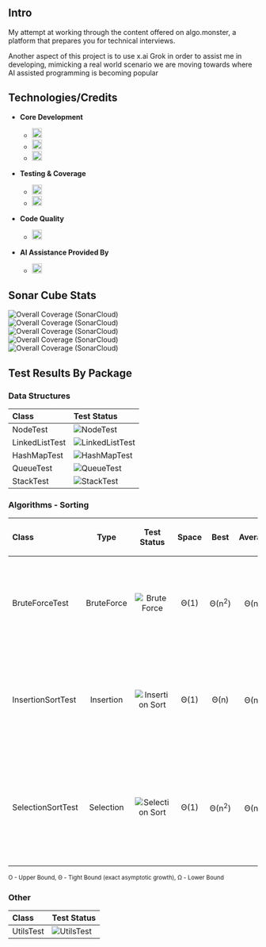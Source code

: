 ## Intro
<p>My attempt at working through the content offered on algo.monster, a platform that prepares you for technical interviews.</p>
<p>Another aspect of this project is to use x.ai Grok in order to assist me in developing, mimicking a real world scenario we are moving towards where AI assisted programming is becoming popular</p>

## Technologies/Credits
- **Core Development**
  - <img src="https://img.shields.io/badge/Java-21-blue?style=flat&logo=openjdk&logoColor=red" height="20">
  - <img src="https://img.shields.io/badge/Maven-3.9%2B-red?style=flat&logo=apachemaven&logoColor=red" height="20">
  - <img src="https://img.shields.io/badge/IntelliJ-2024.3-blueviolet?style=flat&logo=intellijidea&logoColor=black" height="20">

- **Testing & Coverage**
  - <img src="https://img.shields.io/badge/JUnit-5.10.3-green?style=flat&logo=junit5&logoColor=green" height="20">
  - <img src="https://img.shields.io/badge/JaCoCo-0.8.12-yellow?style=flat&logo=openjdk&logoColor=red" height="20">

- **Code Quality**
  - <img src="https://img.shields.io/badge/SonarCloud-Integrated-orange?style=flat&logo=sonarqubecloud&logoColor=blue" height="20">

- **AI Assistance Provided By**
  - <img src="https://img.shields.io/badge/Grok-4-black?style=flat&logo=x&logoColor=black" height="20">
  

## **Sonar Cube Stats**
![Overall Coverage (SonarCloud)](https://sonarcloud.io/api/project_badges/measure?project=LearningRiven_AlgorithmPractice&metric=reliability_rating)\
![Overall Coverage (SonarCloud)](https://sonarcloud.io/api/project_badges/measure?project=LearningRiven_AlgorithmPractice&metric=security_rating)\
![Overall Coverage (SonarCloud)](https://sonarcloud.io/api/project_badges/measure?project=LearningRiven_AlgorithmPractice&metric=alert_status)\
![Overall Coverage (SonarCloud)](https://sonarcloud.io/api/project_badges/measure?project=LearningRiven_AlgorithmPractice&metric=vulnerabilities)\
![Overall Coverage (SonarCloud)](https://sonarcloud.io/api/project_badges/measure?project=LearningRiven_AlgorithmPractice&metric=coverage)

## Test Results By Package
### Data Structures

| Class          | Test Status                                                                                                                                                                                                         |
|:---------------|:--------------------------------------------------------------------------------------------------------------------------------------------------------------------------------------------------------------------|
| NodeTest       | ![NodeTest](https://img.shields.io/endpoint?url=https://raw.githubusercontent.com/LearningRiven/AlgorithmPractice/ci-stats/test-badges/NodeTest.json&logo=junit5&label=Tests%20Passing&labelColor=gray)             |
| LinkedListTest | ![LinkedListTest](https://img.shields.io/endpoint?url=https://raw.githubusercontent.com/LearningRiven/AlgorithmPractice/ci-stats/test-badges/LinkedListTest.json&logo=junit5&label=Tests%20Passing&labelColor=gray) |
| HashMapTest    | ![HashMapTest](https://img.shields.io/endpoint?url=https://raw.githubusercontent.com/LearningRiven/AlgorithmPractice/ci-stats/test-badges/HashMapTest.json&logo=junit5&label=Tests%20Passing&labelColor=gray)       |
| QueueTest      | ![QueueTest](https://img.shields.io/endpoint?url=https://raw.githubusercontent.com/LearningRiven/AlgorithmPractice/ci-stats/test-badges/QueueTest.json&logo=junit5&label=Tests%20Passing&labelColor=gray)           |
| StackTest      | ![StackTest](https://img.shields.io/endpoint?url=https://raw.githubusercontent.com/LearningRiven/AlgorithmPractice/ci-stats/test-badges/StackTest.json&logo=junit5&label=Tests%20Passing&labelColor=gray)           |

### Algorithms - Sorting

| Class            |    Type    |                                                                                                      Test Status                                                                                                       | Space |       Best       |     Average      |      Worst       | Benefits<br/><sub>(When compared to brute)</sub>                                                                                                          |
|:-----------------|:----------:|:----------------------------------------------------------------------------------------------------------------------------------------------------------------------------------------------------------------------:|:-----:|:----------------:|:----------------:|:----------------:|:----------------------------------------------------------------------------------------------------------------------------------------------------------|
| BruteForceTest   | BruteForce |    ![Brute Force](https://img.shields.io/endpoint?url=https://raw.githubusercontent.com/LearningRiven/AlgorithmPractice/ci-stats/test-badges/BruteForceTest.json&logo=junit5&label=Tests%20Passing&labelColor=gray)    | Θ(1)  | Θ(n<sup>2</sup>) | Θ(n<sup>2</sup>) | Θ(n<sup>2</sup>) | <sub>Non-Adaptive <br/> Up to O(n<sup>2</sup>) swaps worst-case<br/> Always O(n<sup>2</sup>) compares. <br/> Unstable.</sub>                              |
| InsertionSortTest| Insertion  | ![Insertion Sort](https://img.shields.io/endpoint?url=https://raw.githubusercontent.com/LearningRiven/AlgorithmPractice/ci-stats/test-badges/InsertionSortTest.json&logo=junit5&label=Tests%20Passing&labelColor=gray) | Θ(1)  |       Θ(n)       | Θ(n<sup>2</sup>) | Θ(n<sup>2</sup>) | <sub>Adaptive <br/> Θ(n) time best-case (nearly-sorted) <br/> Fewer shifts O(n) best vs. brute's O(n<sup>2</sup>) swaps. <br/> Stable.</sub>              |
| SelectionSortTest| Selection  | ![Selection Sort](https://img.shields.io/endpoint?url=https://raw.githubusercontent.com/LearningRiven/AlgorithmPractice/ci-stats/test-badges/SelectionSortTest.json&logo=junit5&label=Tests%20Passing&labelColor=gray) | Θ(1)  | Θ(n<sup>2</sup>) | Θ(n<sup>2</sup>) | Θ(n<sup>2</sup>) | <sub>Non-Adaptive <br/> 0 swaps best-case (O(n) max) vs. brute's O(n<sup>2</sup>); <br/> always n(n-1)/2 compares (~half of brute). <br/> Unstable.</sub> |

<sub>O - Upper Bound, Θ - Tight Bound (exact asymptotic growth), Ω - Lower Bound</sub>

### Other

| Class        | Test Status                                                                                                                                                                                                 |
|:-------------|:------------------------------------------------------------------------------------------------------------------------------------------------------------------------------------------------------------|
| UtilsTest    | ![UtilsTest](https://img.shields.io/endpoint?url=https://raw.githubusercontent.com/LearningRiven/AlgorithmPractice/ci-stats/test-badges/UtilsTest.json&logo=junit5&label=Tests%20Passing&labelColor=gray)   |